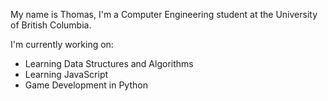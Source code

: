 My name is Thomas, I'm a Computer Engineering student at the University of British Columbia.

I'm currently working on:
- Learning Data Structures and Algorithms
- Learning JavaScript
- Game Development in Python
